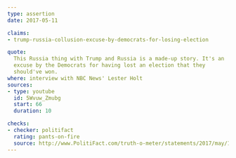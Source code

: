 ```yaml
---
type: assertion
date: 2017-05-11

claims:
- trump-russia-collusion-excuse-by-democrats-for-losing-election

quote:
  This Russia thing with Trump and Russia is a made-up story. It's an
  excuse by the Democrats for having lost an election that they
  should've won.
where: interview with NBC News' Lester Holt
sources:
- type: youtube
  id: 5Wvuw_Zmubg
  start: 66
  duration: 10

checks:
- checker: politifact
  rating: pants-on-fire
  source: http://www.PolitiFact.com/truth-o-meter/statements/2017/may/12/donald-trump/trump-calls-trump-russia-story-made-/
---
```

